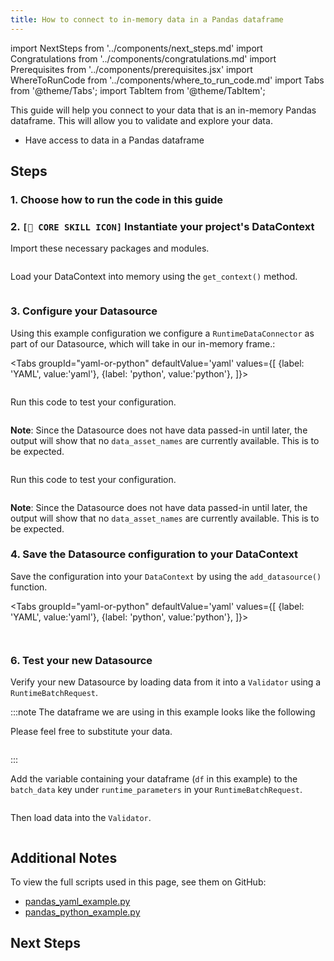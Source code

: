 ```yaml
---
title: How to connect to in-memory data in a Pandas dataframe
---
```


import NextSteps from '../components/next_steps.md'
import Congratulations from '../components/congratulations.md'
import Prerequisites from '../components/prerequisites.jsx'
import WhereToRunCode from '../components/where_to_run_code.md'
import Tabs from '@theme/Tabs';
import TabItem from '@theme/TabItem';

This guide will help you connect to your data that is an in-memory Pandas dataframe.
This will allow you to validate and explore your data.

<Prerequisites>

- Have access to data in a Pandas dataframe

</Prerequisites>

## Steps

### 1. Choose how to run the code in this guide

<WhereToRunCode />

### 2. `[🍏 CORE SKILL ICON]` Instantiate your project's DataContext

Import these necessary packages and modules.

```python file=../../../../tests/integration/docusaurus/connecting_to_your_data/in_memory/pandas_yaml_example.py#L1-L5
```

Load your DataContext into memory using the `get_context()` method.

```python file=../../../../tests/integration/docusaurus/connecting_to_your_data/in_memory/pandas_yaml_example.py#L7
```


### 3. Configure your Datasource

Using this example configuration we configure a `RuntimeDataConnector` as part of our Datasource, which will take in our in-memory frame.:

<Tabs
  groupId="yaml-or-python"
  defaultValue='yaml'
  values={[
  {label: 'YAML', value:'yaml'},
  {label: 'python', value:'python'},
  ]}>
  <TabItem value="yaml">

```python file=../../../../tests/integration/docusaurus/connecting_to_your_data/in_memory/pandas_yaml_example.py#L9-L21
```

Run this code to test your configuration.

```python file=../../../../tests/integration/docusaurus/connecting_to_your_data/in_memory/pandas_yaml_example.py#L23
```

**Note**: Since the Datasource does not have data passed-in until later, the output will show that no `data_asset_names` are currently available. This is to be expected.

</TabItem>
<TabItem value="python">

```python file=../../../../tests/integration/docusaurus/connecting_to_your_data/in_memory/pandas_python_example.py#L9-L24
```

Run this code to test your configuration.

```python file=../../../../tests/integration/docusaurus/connecting_to_your_data/in_memory/pandas_python_example.py#L26
```

**Note**: Since the Datasource does not have data passed-in until later, the output will show that no `data_asset_names` are currently available. This is to be expected.

</TabItem>
</Tabs>


### 4. Save the Datasource configuration to your DataContext

Save the configuration into your `DataContext` by using the `add_datasource()` function.

<Tabs
  groupId="yaml-or-python"
  defaultValue='yaml'
  values={[
  {label: 'YAML', value:'yaml'},
  {label: 'python', value:'python'},
  ]}>
  <TabItem value="yaml">

```python file=../../../../tests/integration/docusaurus/connecting_to_your_data/in_memory/pandas_yaml_example.py#L25
```

</TabItem>
<TabItem value="python">

```python file=../../../../tests/integration/docusaurus/connecting_to_your_data/in_memory/pandas_python_example.py#L28
```

</TabItem>
</Tabs>

### 6. Test your new Datasource

Verify your new Datasource by loading data from it into a `Validator` using a `RuntimeBatchRequest`.

:::note The dataframe we are using in this example looks like the following

Please feel free to substitute your data.

```python file=../../../../tests/integration/docusaurus/connecting_to_your_data/in_memory/pandas_yaml_example.py#L28
```
:::

Add the variable containing your dataframe (`df` in this example) to the `batch_data` key under `runtime_parameters` in your `RuntimeBatchRequest`.

```python file=../../../../tests/integration/docusaurus/connecting_to_your_data/in_memory/pandas_yaml_example.py#L31-L37
```

Then load data into the `Validator`.
```python file=../../../../tests/integration/docusaurus/connecting_to_your_data/in_memory/pandas_yaml_example.py#L39-L45
```

<Congratulations />

## Additional Notes

To view the full scripts used in this page, see them on GitHub:

- [pandas_yaml_example.py](https://github.com/great_expectations/great_expectations/blob/develop/tests/integration/docusaurus/connecting_to_your_data/in_memory/pandas_yaml_example.py)
- [pandas_python_example.py](https://github.com/great_expectations/great_expectations/blob/develop/tests/integration/docusaurus/connecting_to_your_data/in_memory/pandas_python_example.py)

## Next Steps

<NextSteps />
